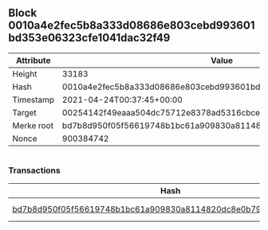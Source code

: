 ## Block 0010a4e2fec5b8a333d08686e803cebd993601bd353e06323cfe1041dac32f49

Attribute | Value
--- | ---
Height | 33183
Hash | 0010a4e2fec5b8a333d08686e803cebd993601bd353e06323cfe1041dac32f49
Timestamp | 2021-04-24T00:37:45+00:00
Target | 00254142f49eaaa504dc75712e8378ad5316cbcead634704b3734b6271167cc4
Merke root | bd7b8d950f05f56619748b1bc61a909830a8114820dc8e0b79bbc7d02de9f64e
Nonce | 900384742

```

```

### Transactions

Hash | Amount
--- | ---
[bd7b8d950f05f56619748b1bc61a909830a8114820dc8e0b79bbc7d02de9f64e](bd7b8d950f05f56619748b1bc61a909830a8114820dc8e0b79bbc7d02de9f64e.md) | 10.00000000 SKEPTI 
